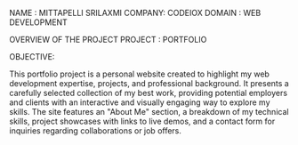 NAME   : MITTAPELLI SRILAXMI
COMPANY: CODEIOX
DOMAIN : WEB DEVELOPMENT

OVERVIEW OF THE PROJECT
PROJECT : PORTFOLIO

OBJECTIVE:

This portfolio project is a personal website created to highlight my web development expertise, projects, and professional background. It presents a carefully selected collection of my best work, providing potential employers and clients with an interactive and visually engaging way to explore my skills. The site features an "About Me" section, a breakdown of my technical skills, project showcases with links to live demos, and a contact form for inquiries regarding collaborations or job offers.
